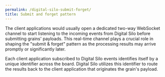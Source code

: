 ```yaml
---
permalink: /digital-silo-submit-forget/
title: Submit and forget pattern
---
```


The client applications would usually open a dedicated two-way WebSocket channel to start listening to the incoming events from Digital Silo before submitting grains' payloads. This real-time channel plays a crucial role in shaping the "submit & forget" pattern as the processing results may arrive promptly or significantly later.

Each client application subscribed to Digital Silo events identifies itself by a unique identifier across the board. Digital Silo utilizes this identifier to route the results back to the client application that originates the grain's payload.